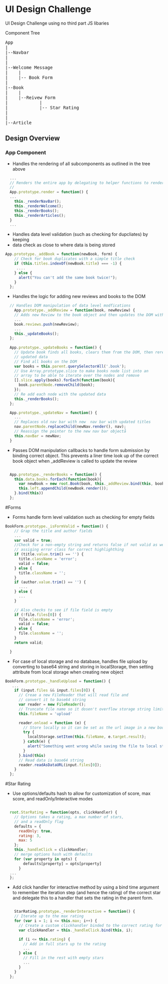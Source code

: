 # UI Design Challenge 
UI Design Challenge using no third part JS libaries 

Component Tree 
<pre>
App
|
|--Navbar
|    
|
|--Welcome Message 
|    |
|    |-- Book Form
|
|--Book 
|    |
|    |--Reivew Form
|            |
|            |-- Star Rating
|
|
|--Article
</pre>

## Design Overview 

### App Component
* Handles the rendering of all subcomponents as outlined in the tree above

```javascript 
  ...
  // Renders the entire app by delegating to helper functions to render each component of the app
  // 
  App.prototype.render = function() {
  ...
    this._renderNavBar();
    this._renderWelcome();
    this._renderBooks();
    this._renderArticles();
  }
  ... 
```
* Handles data level validation (such as checking for dupcliates) by keeping 
* data check as close to where data is being stored

```javascript 
App.prototype._addBook = function(newBook, form) {
    // Check for book duplicates with a simple title check
    if (this.titles.indexOf(newBook.title) === -1) {
     ....
    } else {
      alert("You can't add the same book twice!");
    }
  };
```

* Handles the logic for adding new reviews and books to the DOM

```javascript
  // Handles DOM manipulation of data level modfications 
    App.prototype._addReview = function(book, newReview) {
    // Adds new Review to the book object and then updates the DOM with the new books
    ...
    book.reviews.push(newReview);
    ...
    this._updateBooks();
  };
  
  App.prototype._updateBooks = function() {
    // Update book finds all books, clears them from the DOM, then rerenders new books with 
    // updated data
    // Find all books on the DOM 
    var books = this.parent.querySelectorAll('.book');
    // Use Array.prototype.slice to make books node list into an 
    // array to be able to iterate over the nodes and remove
    [].slice.apply(books).forEach(function(book){
      book.parentNode.removeChild(book);
    });
    // Re add each node with the updated data
    this._renderBooks();
  };

  App.prototype._updateNav = function() {
    ... 
    // Replaces old nav bar with new  nav bar with updated titles
    nav.parentNode.replaceChild(newNav.render(), nav);
    // Reassign the pointer to the new nav bar objectå
    this.navBar = newNav;
  }

```
*  Passes DOM manipulation callbacks to handle form submission by binding correct object. 
   This prevents a liner time look up of the correct book object when _addReview  is called to 
   update the review

```javascript

  App.prototype._renderBooks = function() {
    this.data.books.forEach(function(book){
      var newBook = new root.Book(book, this._addReview.bind(this, book));
      this.left.appendChild(newBook.render());
    }.bind(this))
  };
```

#Forms
* Forms handle form level validation such as checking for empty fields

```javascript
BookForm.prototype._isFormValid = function() {
    // Grap the title and author fields 
    ...
    var valid = true;
    //Check for a non-empty string and returns false if not valid as well as 
    // assiging error class for correct highlighthing 
    if (title.value.trim() == '') {
      title.className = 'error';
      valid = false;
    } else {
      title.className = '';
    }
    if (author.value.trim() == '') {
      ....
    } else {
      ...
    }

    // Also checks to see if file field is empty
    if (!file.files[0]) {
      file.className = 'error';
      valid = false;
    } else {
      file.className = '';
    }
    return valid;

  }
```
* For case of local storage and no database, handles file upload by converting to base64 string and 
storing in localStorage, then setting attribute from local storage when creating new object

```javascript 
BookForm.prototype._handleUpload = function() {
   ...
    if (input.files && input.files[0]) {
      // Creae a new FileReader that will read file and 
      // convert it to base64 string
      var reader = new FileReader();
      // Truncate file name so it dosen't overflow storage string limit
      this.fileName = 'upload'

      reader.onload = function (e) {
        // Store locally so it can be set as the url image in a new book object
        try {
          localStorage.setItem(this.fileName, e.target.result);     
        } catch(e) {
          alert("Something went wrong while saving the file to local storate. Please try again");
        }
      }.bind(this)
      // Read data is base64 string
      reader.readAsDataURL(input.files[0]);
    }
  };
```
#Star Rating 

* Use options/defaults hash to allow for customization of score, max score, and readOnly/Interactive modes 

```javascript 

  root.StarRating = function(opts, clickHandler) {
    // Options takes a rating, a max number of stars, 
    // and a readOnly flag
    defaults = {
      readOnly: true,
      rating: 3,
      max: 5
    };
    this._handleClick = clickHandler;
    // merge options hash with defaults 
    for (var property in opts) {
        defaults[property] = opts[property]    
      }
  ...
  };

```

* Add click handler for interactive method by using a bind time argument to remember the iteration step (and hence the rating) of the correct star and delegate this to a handler that sets the rating in
the parent form. 

```javascript 

    StarRating.prototype._renderInteractive = function() {
    // Iterate up to the max rating 
    for (var i = 1; i <= this.max; i++) {
      // Create a custom clickhandler binded to the correct rating for each star
      var clickHandler = this._handleClick.bind(this, i);

      if (i <= this.rating) {
        // Add in full stars up to the rating
        ...
      } else {
        // Fill in the rest with empty stars
        ...
      }
    }
  };

```  

